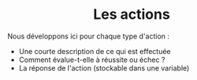 <h1 align="center">Les actions</h1>

Nous développons ici pour chaque type d'action :

  - Une courte description de ce qui est effectuée
  - Comment évalue-t-elle à réussite ou échec ?
  - La réponse de l'action (stockable dans une variable)

